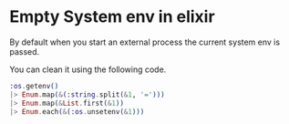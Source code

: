 # Empty System env in elixir

By default when you start an external process the current system env is passed.

You can clean it using the following code.

```elixir
:os.getenv()
|> Enum.map(&(:string.split(&1, '=')))
|> Enum.map(&List.first(&1))
|> Enum.each(&(:os.unsetenv(&1)))
```
